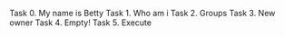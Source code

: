 Task 0. My name is Betty
Task 1. Who am i
Task 2. Groups
Task 3. New owner
Task 4. Empty!
Task 5. Execute
